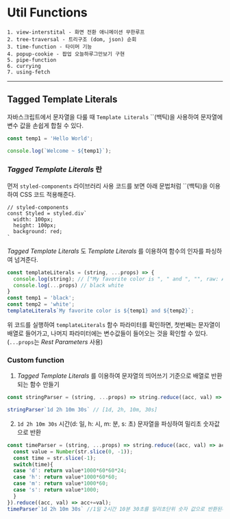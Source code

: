 # Util Functions
```
1. view-interstital - 화면 전환 애니메이션 무한루프
2. tree-traversal - 트리구조 (dom, json) 순회
3. time-function - 타이머 기능
4. popup-cookie - 팝업 오늘하루그만보기 구현
5. pipe-function
6. currying
7. using-fetch
```

-----

## Tagged Template Literals
자바스크립트에서 문자열을 다룰 때 `Template Literals` ``(백틱)을 사용하여 문자열에 변수 값을 손쉽게 합칠 수 있다. 
```js
const temp1 = 'Hello World';

console.log(`Welcome ~ ${temp1}`);
```

### _Tagged Template Literals_ 란     
먼저 `styled-components` 라이브러리 사용 코드를 보면 아래 문법처럼 ``(백틱)을 이용하여 CSS 코드 적용해준다.
```
// styled-components
const Styled = styled.div`
  width: 100px;
  height: 100px;
  background: red;
`
```
_Tagged Template Literals_ 도 _Template Literals_ 를 이용하여 함수의 인자를 파싱하여 넘겨준다. 
```js
const templateLiterals = (string, ...props) => {
  console.log(string); // ["My favorite color is ", " and ", "", raw: Array(3)]
  console.log(...props) // black white
}
const temp1 = 'black';
const temp2 = 'white';
templateLiterals`My favorite color is ${temp1} and ${temp2}`;
```
위 코드를 실행하여 `templateLiterals` 함수 파라미터를 확인하면, 첫번째는 문자열이 배열로 들어가고, 나머지 파라미터에는 변수값들이 들어오는 것을 확인할 수 있다. (`...props`는 _Rest Parameters_ 사용)     

### Custom function
1. _Tagged Template Literals_ 를 이용하여 문자열의 띄어쓰기 기준으로 배열로 반환되는 함수 만들기
```js
const stringParser = (string, ...props) => string.reduce((acc, val) => acc += (props.shift() ?? '') + val).split(' ');

stringParser`1d 2h 10m 30s` // [1d, 2h, 10m, 30s]
```

2. `1d 2h 10m 30s` 시간(d: 일, h: 시, m: 분, s: 초) 문자열을 파싱하여 밀리초 숫자값으로 반환
```js
const timeParser = (string, ...props) => string.reduce((acc, val) => acc += (props.shift() ?? '') + val).split(' ').map(str => {
  const value = Number(str.slice(0, -1));
  const time = str.slice(-1);
  switch(time){
  case 'd': return value*1000*60*60*24;
  case 'h': return value*1000*60*60;
  case 'm': return value*1000*60;
  case 's': return value*1000;
  }
}).reduce((acc, val) => acc+=val);
timeParser`1d 2h 10m 30s` //1일 2시간 10분 30초를 밀리초단위 숫자 값으로 반환된다.
```






